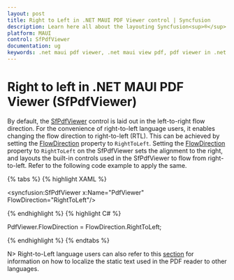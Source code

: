```yaml
---
layout: post
title: Right to Left in .NET MAUI PDF Viewer control | Syncfusion
description: Learn here all about the layouting Syncfusion<sup>®</sup> .NET MAUI PDF Viewer (SfPdfViewer) control in right-to-left.
platform: MAUI
control: SfPdfViewer
documentation: ug
keywords: .net maui pdf viewer, .net maui view pdf, pdf viewer in .net maui, .net maui open pdf, maui pdf viewer, maui pdf view
---
```


# Right to left in .NET MAUI PDF Viewer (SfPdfViewer)

By default, the [SfPdfViewer](https://help.syncfusion.com/cr/maui/Syncfusion.Maui.PdfViewer.SfPdfViewer.html) control is laid out in the left-to-right flow direction. For the convenience of right-to-left language users, it enables changing the flow direction to right-to-left (RTL). This can be achieved by setting the [FlowDirection](https://learn.microsoft.com/en-us/dotnet/api/microsoft.maui.iview.flowdirection?view=net-maui-7.0) property to `RightToLeft`. 
Setting the [FlowDirection](https://learn.microsoft.com/en-us/dotnet/api/microsoft.maui.iview.flowdirection?view=net-maui-7.0) property to `RightToLeft` on the SfPdfViewer sets the alignment to the right, and layouts the built-in controls used in the SfPdfViewer to flow from right-to-left. Refer to the following code example to apply the same.

{% tabs %}
{% highlight XAML %}

<syncfusion:SfPdfViewer
	x:Name="PdfViewer"
	FlowDirection="RightToLeft"/>

{% endhighlight %}
{% highlight C# %}

PdfViewer.FlowDirection = FlowDirection.RightToLeft;

{% endhighlight %}
{% endtabs %}

N> Right-to-Left language users can also refer to this [section](https://help.syncfusion.com/maui/pdf-viewer/migration#upcoming-features) for information on how to localize the static text used in the PDF reader to other languages.